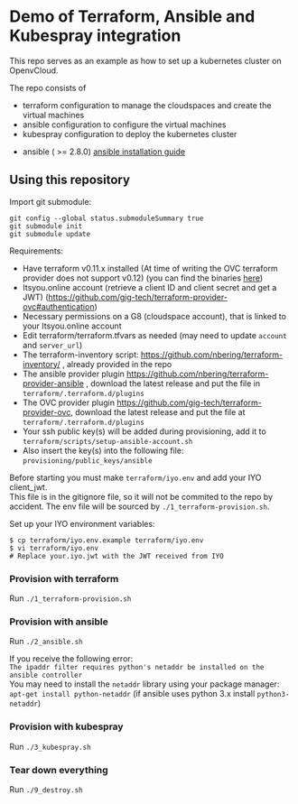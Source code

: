 # Demo of Terraform, Ansible and Kubespray integration

This repo serves as an example as how to set up a kubernetes cluster on OpenvCloud.

The repo consists of
* terraform configuration to manage the cloudspaces and create the virtual machines
* ansible configuration to configure the virtual machines
* kubespray configuration to deploy the kubernetes cluster

 - ansible ( >= 2.8.0) [ansible installation guide](https://docs.ansible.com/ansible/latest/installation_guide/intro_installation.html)

## Using this repository

Import git submodule:

```
git config --global status.submoduleSummary true
git submodule init
git submodule update
```

Requirements:
- Have terraform v0.11.x installed (At time of writing the OVC terraform provider does not support v0.12) (you can find the binaries [here](https://releases.hashicorp.com/terraform/))
- Itsyou.online account (retrieve a client ID and client secret and get a JWT) (https://github.com/gig-tech/terraform-provider-ovc#authentication)
- Necessary permissions on a G8 (cloudspace account), that is linked to your Itsyou.online account
- Edit terraform/terraform.tfvars as needed (may need to update `account` and `server_url`)
- The terraform-inventory script: https://github.com/nbering/terraform-inventory/ , already provided in the repo
- The ansible provider plugin https://github.com/nbering/terraform-provider-ansible , download the latest release and put the file in `terraform/.terraform.d/plugins`
- The OVC provider plugin https://github.com/gig-tech/terraform-provider-ovc, download the latest release and put the file at `terraform/.terraform.d/plugins`
- Your ssh public key(s) will be added during provisioning, add it to `terraform/scripts/setup-ansible-account.sh`
- Also insert the key(s) into the following file: `provisioning/public_keys/ansible`

Before starting you must make `terraform/iyo.env` and add your IYO client_jwt.  
This file is in the gitignore file, so it will not be commited to the repo by accident.
The env file will be sourced by `./1_terraform-provision.sh`.

Set up your IYO environment variables:
```
$ cp terraform/iyo.env.example terraform/iyo.env
$ vi terraform/iyo.env
# Replace your.iyo.jwt with the JWT received from IYO
```

### Provision with terraform

Run `./1_terraform-provision.sh`

### Provision with ansible

Run `./2_ansible.sh`

If you receive the following error:  
`The ipaddr filter requires python's netaddr be installed on the ansible controller`  
You may need to install the `netaddr` library using your package manager:  
`apt-get install python-netaddr` (if ansible uses python 3.x install `python3-netaddr`)

### Provision with kubespray

Run `./3_kubespray.sh`

### Tear down everything

Run `./9_destroy.sh`
